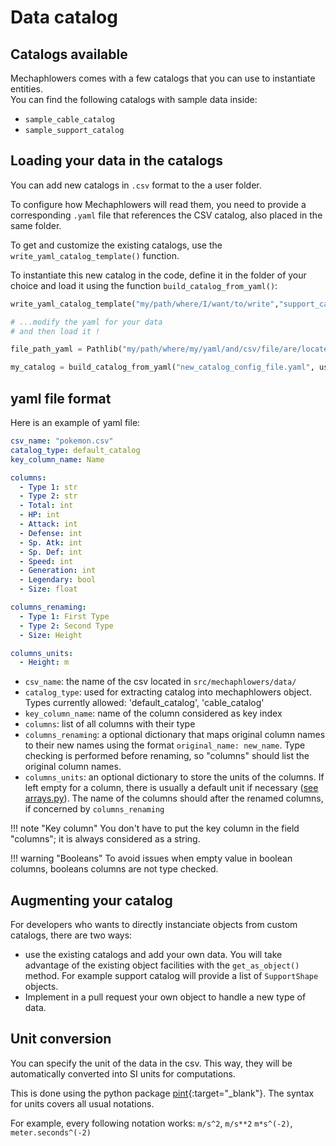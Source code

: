 # Data catalog

## Catalogs available

Mechaphlowers comes with a few catalogs that you can use to instantiate entities.  
You can find the following catalogs with sample data inside:
- `sample_cable_catalog`
- `sample_support_catalog`

## Loading your data in the catalogs

You can add new catalogs in `.csv` format to the a user folder.

To configure how Mechaphlowers will read them, you need to provide a corresponding `.yaml` file that references the CSV catalog, also placed in the same folder.

To get and customize the existing catalogs, use the `write_yaml_catalog_template()` function.

To instantiate this new catalog in the code, define it in the folder of your choice and load it using the function `build_catalog_from_yaml()`:

```python
write_yaml_catalog_template("my/path/where/I/want/to/write","support_catalog")

# ...modify the yaml for your data
# and then load it !

file_path_yaml = Pathlib("my/path/where/my/yaml/and/csv/file/are/located")

my_catalog = build_catalog_from_yaml("new_catalog_config_file.yaml", user_filepath=filepath)
```


## yaml file format

Here is an example of yaml file:

```yaml
csv_name: "pokemon.csv"
catalog_type: default_catalog
key_column_name: Name

columns:
  - Type 1: str
  - Type 2: str
  - Total: int
  - HP: int
  - Attack: int
  - Defense: int
  - Sp. Atk: int
  - Sp. Def: int
  - Speed: int
  - Generation: int
  - Legendary: bool
  - Size: float

columns_renaming:
  - Type 1: First Type
  - Type 2: Second Type
  - Size: Height

columns_units:
  - Height: m
```

- `csv_name`: the name of the csv located in `src/mechaphlowers/data/`
- `catalog_type`: used for extracting catalog into mechaphlowers object. Types currently allowed: 'default_catalog', 'cable_catalog'
- `key_column_name`: name of the column considered as key index 
- `columns`: list of all columns with their type
- `columns_renaming`: a optional dictionary that maps original column names to their new names using the format `original_name: new_name`. Type checking is performed before renaming, so "columns" should list the original column names.
- `columns_units`: an optional dictionary to store the units of the columns. If left empty for a column, there is usually a default unit if necessary ([see arrays.py](../docstring/entities/arrays.md)). The name of the columns should after the renamed columns, if concerned by `columns_renaming`


!!! note "Key column"
    You don't have to put the key column in the field "columns"; it is always considered as a string.

!!! warning "Booleans"
    To avoid issues when empty value in boolean columns, booleans columns are not type checked.

## Augmenting your catalog

For developers who wants to directly instanciate objects from custom catalogs, there are two ways: 
- use the existing catalogs and add your own data. You will take advantage of the existing object facilities with the `get_as_object()` method. For example support catalog will provide a list of `SupportShape` objects.
- Implement in a pull request your own object to handle a new type of data.

## Unit conversion

You can specify the unit of the data in the csv. This way, they will be automatically converted into SI units for computations.

This is done using the python package [pint](https://pint.readthedocs.io/en/stable/){:target="_blank"}. The syntax for units covers all usual notations.

For example, every following notation works: `m/s^2`, `m/s**2` `m*s^(-2)`, `meter.seconds^(-2)`


